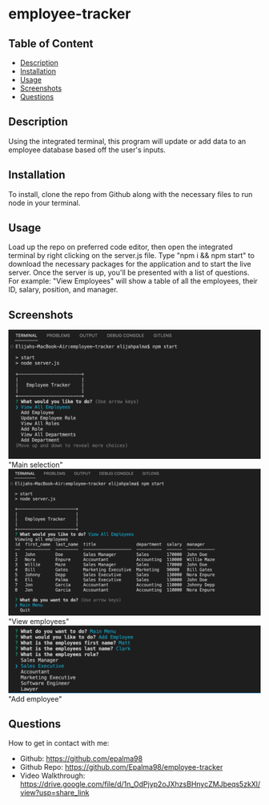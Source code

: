 # employee-tracker

## Table of Content
- [Description](#description)
- [Installation](#installation)
- [Usage](#usage)
- [Screenshots](#screenshots)
- [Questions](#questions)

## Description
Using the integrated terminal, this program will update or add data to an employee database based off the user's inputs.

## Installation
To install, clone the repo from Github along with the necessary files to run node in your terminal.

## Usage
Load up the repo on preferred code editor, then open the integrated terminal by right clicking on the server.js file. Type "npm i && npm start" to download the necessary packages for the application and to start the live server. Once the server is up, you'll be presented with a list of questions. For example: "View Employees" will show a table of all the employees, their ID, salary, position, and manager.

## Screenshots

![Screenshot](/images/main_list.png) "Main selection"
![Screenshot](/images/view_employees.png) "View employees"
![Screenshot](/images/add_employee.png) "Add employee"

## Questions
How to get in contact with me:
* Github: https://github.com/epalma98
* Github Repo: https://github.com/Epalma98/employee-tracker
* Video Walkthrough: https://drive.google.com/file/d/1n_OdPjyp2oJXhzsBHnycZMJbeqs5zkXl/view?usp=share_link 
